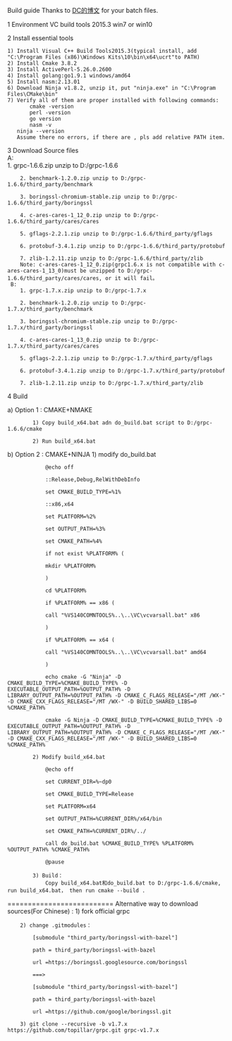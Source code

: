 Build guide
Thanks to [DC的博文](http://www.cnblogs.com/dongc/p/6876362.html) for your batch files.

1  Environment 
   VC build tools 2015.3
   win7 or  win10

2  Install essential tools  

    1) Install Visual C++ Build Tools2015.3(typical install, add "C:\Program Files (x86)\Windows Kits\10\bin\x64\ucrt"to PATH)
    2) Install Cmake 3.8.2
    3) Install ActivePerl-5.26.0.2600
    4) Install golang:go1.9.1 windows/amd64
    5) Install nasm:2.13.01
    6) Download Ninja v1.8.2, unzip it, put "ninja.exe" in "C:\Program Files\CMake\bin"
    7) Verify all of them are proper installed with following commands:
           cmake -version
           perl -version
           go version
           nasm -v
	   ninja --version
       Assume there no errors, if there are , pls add relative PATH item. 

3 Download Source files   
	A:   
		1. grpc-1.6.6.zip unzip to D:/grpc-1.6.6

		2. benchmark-1.2.0.zip unzip to D:/grpc-1.6.6/third_party/benchmark

		3. boringssl-chromium-stable.zip unzip to D:/grpc-1.6.6/third_party/boringssl 

		4. c-ares-cares-1_12_0.zip unzip to D:/grpc-1.6.6/third_party/cares/cares

		5. gflags-2.2.1.zip unzip to D:/grpc-1.6.6/third_party/gflags

		6. protobuf-3.4.1.zip unzip to D:/grpc-1.6.6/third_party/protobuf

		7. zlib-1.2.11.zip unzip to D:/grpc-1.6.6/third_party/zlib
        Note: c-ares-cares-1_12_0.zip(grpc1.6.x is not compatible with c-ares-cares-1_13_0)must be unzipped to D:/grpc-   1.6.6/third_party/cares/cares, or it will fail。
     B:   
		1. grpc-1.7.x.zip unzip to D:/grpc-1.7.x

		2. benchmark-1.2.0.zip unzip to D:/grpc-1.7.x/third_party/benchmark

		3. boringssl-chromium-stable.zip unzip to D:/grpc-1.7.x/third_party/boringssl 

		4. c-ares-cares-1_13_0.zip unzip to D:/grpc-1.7.x/third_party/cares/cares

		5. gflags-2.2.1.zip unzip to D:/grpc-1.7.x/third_party/gflags

		6. protobuf-3.4.1.zip unzip to D:/grpc-1.7.x/third_party/protobuf

		7. zlib-1.2.11.zip unzip to D:/grpc-1.7.x/third_party/zlib      
4  Build 

   a) Option 1 : CMAKE+NMAKE

			1) Copy build_x64.bat adn do_build.bat script to D:/grpc-1.6.6/cmake 

            2) Run build_x64.bat

   b) Option 2 : CMAKE+NINJA
            1)  modify do_build.bat

				@echo off

				::Release,Debug,RelWithDebInfo

				set CMAKE_BUILD_TYPE=%1%

				::x86,x64

				set PLATFORM=%2%

				set OUTPUT_PATH=%3%

				set CMAKE_PATH=%4%

				if not exist %PLATFORM% (

				mkdir %PLATFORM%

				)

				cd %PLATFORM%

				if %PLATFORM% == x86 (

				call "%VS140COMNTOOLS%..\..\VC\vcvarsall.bat" x86

				)

				if %PLATFORM% == x64 (

				call "%VS140COMNTOOLS%..\..\VC\vcvarsall.bat" amd64

				)

				echo cmake -G "Ninja" -D CMAKE_BUILD_TYPE=%CMAKE_BUILD_TYPE% -D EXECUTABLE_OUTPUT_PATH=%OUTPUT_PATH% -D LIBRARY_OUTPUT_PATH=%OUTPUT_PATH% -D CMAKE_C_FLAGS_RELEASE="/MT /WX-" -D CMAKE_CXX_FLAGS_RELEASE="/MT /WX-" -D BUILD_SHARED_LIBS=0 %CMAKE_PATH%

				cmake -G Ninja -D CMAKE_BUILD_TYPE=%CMAKE_BUILD_TYPE% -D EXECUTABLE_OUTPUT_PATH=%OUTPUT_PATH% -D LIBRARY_OUTPUT_PATH=%OUTPUT_PATH% -D CMAKE_C_FLAGS_RELEASE="/MT /WX-" -D CMAKE_CXX_FLAGS_RELEASE="/MT /WX-" -D BUILD_SHARED_LIBS=0 %CMAKE_PATH%

			2) Modify build_x64.bat

				@echo off

				set CURRENT_DIR=%~dp0

				set CMAKE_BUILD_TYPE=Release

				set PLATFORM=x64

				set OUTPUT_PATH=%CURRENT_DIR%/x64/bin

				set CMAKE_PATH=%CURRENT_DIR%/../

				call do_build.bat %CMAKE_BUILD_TYPE% %PLATFORM% %OUTPUT_PATH% %CMAKE_PATH%

				@pause

			3) Build：
				Copy build_x64.bat和do_build.bat to D:/grpc-1.6.6/cmake, run build_x64.bat， then run cmake --build .



==========================
Alternative way to download sources(For Chinese) :
		1) fork official grpc

		2) change .gitmodules：

			[submodule "third_party/boringssl-with-bazel"]

			path = third_party/boringssl-with-bazel

			url =https://boringssl.googlesource.com/boringssl

			===>

			[submodule "third_party/boringssl-with-bazel"]

			path = third_party/boringssl-with-bazel

			url =https://github.com/google/boringssl.git

		3) git clone --recursive -b v1.7.x https://github.com/topillar/grpc.git grpc-v1.7.x
